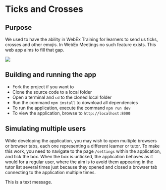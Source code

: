 # Ticks and Crosses
## Purpose
We used to have the ability in WebEx Training for learners to send us ticks, crosses and other emojis.
In WebEx Meetings no such feature exists.
This web app aims to fill that gap.

![][screenshot]
## Building and running the app
- Fork the project if you want to
- Clone the source code to a local folder
- Open a terminal and `cd` to the cloned local folder
- Run the command `npm install` to download all dependencies
- To run the application, execute the command `npm run dev`
- To view the application, browse to `http://localhost:8000`
## Simulating multiple users
While developing the application, you may wish to open multiple browsers or browser tabs, each one representing a different learner or tutor.
To make this work, you need to navigate to the page `/settings` within the application, and tick the box. When the box is unticked, the application
behaves as it would for a regular user, where the aim is to avoid them appearing in the tutor list several times just because they opened and closed
a browser tab connecting to the application multiple times.

[screenshot]: https://github.com/ajburgess/ticks-and-crosses/raw/main/screenshot.png

This is a text message.